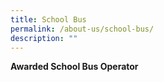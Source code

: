 ```yaml
---
title: School Bus
permalink: /about-us/school-bus/
description: ""
---
```

<b>Awarded School Bus Operator</b>